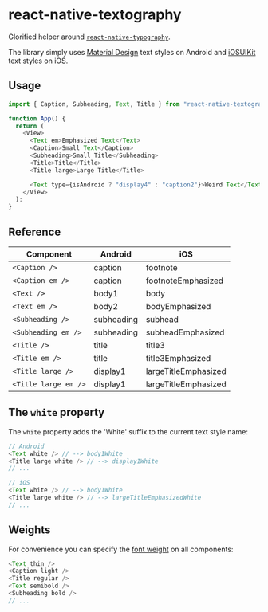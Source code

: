 # react-native-textography

Glorified helper around [`react-native-typography`](https://github.com/hectahertz/react-native-typography).

The library simply uses [Material Design](https://github.com/hectahertz/react-native-typography#material-design) text styles on Android and [iOSUIKit](https://github.com/hectahertz/react-native-typography#iosuikit) text styles on iOS.

## Usage

```js
import { Caption, Subheading, Text, Title } from "react-native-textography";

function App() {
  return (
    <View>
      <Text em>Emphasized Text</Text>
      <Caption>Small Text</Caption>
      <Subheading>Small Title</Subheading>
      <Title>Title</Title>
      <Title large>Large Title</Title>

      <Text type={isAndroid ? "display4" : "caption2"}>Weird Text</Text>
    </View>
  );
}
```

## Reference

| Component            | Android    | iOS                  |
| -------------------- | ---------- | -------------------- |
| `<Caption />`        | caption    | footnote             |
| `<Caption em />`     | caption    | footnoteEmphasized   |
| `<Text />`           | body1      | body                 |
| `<Text em />`        | body2      | bodyEmphasized       |
| `<Subheading />`     | subheading | subhead              |
| `<Subheading em />`  | subheading | subheadEmphasized    |
| `<Title />`          | title      | title3               |
| `<Title em />`       | title      | title3Emphasized     |
| `<Title large />`    | display1   | largeTitleEmphasized |
| `<Title large em />` | display1   | largeTitleEmphasized |

## The `white` property

The `white` property adds the 'White' suffix to the current text style name:

```js
// Android
<Text white /> // --> body1White
<Title large white /> // --> display1White
// ...

// iOS
<Text white /> // --> body1White
<Title large white /> // --> largeTitleEmphasizedWhite
// ...
```

## Weights

For convenience you can specify the [font weight](https://github.com/hectahertz/react-native-typography#system-weights) on all components:

```js
<Text thin />
<Caption light />
<Title regular />
<Text semibold />
<Subheading bold />
// ...
```
